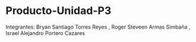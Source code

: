 # Producto-Unidad-P3
Integrantes: Bryan Santiago Torres Reyes , Roger Steveen Armas Simbaña , Israel Alejandro Portero Cazares
